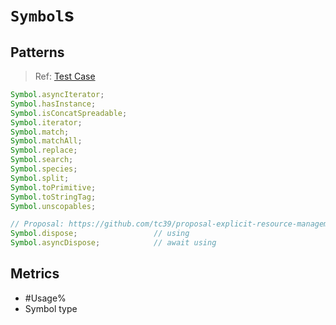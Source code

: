# `Symbol`s

## Patterns

> Ref: [Test Case](../../../../../docs/implicit/symbols.md)

```js
Symbol.asyncIterator;
Symbol.hasInstance;
Symbol.isConcatSpreadable;
Symbol.iterator;
Symbol.match;
Symbol.matchAll;
Symbol.replace;
Symbol.search;
Symbol.species;
Symbol.split;
Symbol.toPrimitive;
Symbol.toStringTag;
Symbol.unscopables;

// Proposal: https://github.com/tc39/proposal-explicit-resource-management
Symbol.dispose;                 // using
Symbol.asyncDispose;            // await using
```

## Metrics

* #Usage%
* Symbol type
